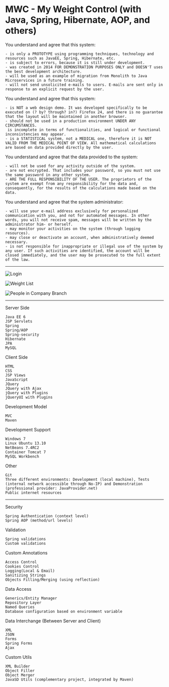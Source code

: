 # MWC - My Weight Control (with Java, Spring, Hibernate, AOP, and others)



You understand and agree that this system:

    - is only a PROTOTYPE using programming techniques, technology and resources such as JavaEE, Spring, Hibernate, etc.
    - is subject to errors, because it is still under development.
    - was created in 2014 FOR DEMONSTRATION PURPOSES ONLY and DOESN'T uses the best development architecture.
    - will be used as an example of migration from Monolith to Java Microservices in a future training.
    - will not send unsolicited e-mails to users. E-mails are sent only in response to an explicit request by the user.

You understand and agree that this system:

    - is NOT a web design demo. It was developed specifically to be executed on (? by? through? in?) Firefox 24, and there is no guarantee that the layout will be maintained in another browser.
    - should not be used in a production environment UNDER ANY CIRCUMSTANCES.
     is incomplete in terms of functionalities, and logical or functional inconsistencies may appear.
    - is a STATISTICAL system, not a MEDICAL one, therefore it is NOT VALID FROM THE MEDICAL POINT OF VIEW. All mathematical calculations are based on data provided directly by the user.

You understand and agree that the data provided to the system:

    - will not be used for any activity outside of the system.
    - are not encrypted. That includes your password, so you must not use the same password in any other system.
    - ARE THE FULL RESPONSIBILITY OF THE USER. The proprietors of the system are exempt from any responsibility for the data and, consequently, for the results of the calculations made based on the data.

You understand and agree that the system administrator:

    - will use your e-mail address exclusively for personalized communication with you, and not for automated messages. In other words, you will not receive spam, messages will be written by the administrator him- or herself.
    - may monitor your activities on the system (through logging resources).
    - may close or deactivate an account, when administratively deemed necessary.
    - is not responsible for inappropriate or illegal use of the system by any user. If such activities are identified, the account will be closed immediately, and the user may be prosecuted to the full extent of the law.



***

![Login](/screenshot/mwc-login.jpg)

![Weight List](https://github.com/almir-campos/mwc-spring-hibernate/blob/master/screenshot/mwc-series-detais.jpg)

![People in Company Branch](https://github.com/almir-campos/mwc-spring-hibernate/blob/master/screenshot/mwc-list-people-in-branch.jpg)

***

Server Side

    Java EE 6
    JSP Servlets
    Spring
    Spring/AOP
    Spring-security
    Hibernate
    JPA
    MySQL

Client Side

    HTML
    CSS
    JSP Views
    JavaScript
    JQuery
    JQuery with Ajax
    jQuery with Plugins
    jQueryUI with Plugins

Development Model

    MVC
    Maven

Development Support

    Windows 7
    Linux Ubuntu 13.10
    NetBeans 7.4RC2
    Container Tomcat 7
    MySQL Workbench

Other

    Git
    Three different environments: Development (local machine), Tests (internal network accessible through No-IP) and Demonstration (professional provider: JavaProvider.net)
    Public internet resources 

***


Security

    Spring Authentication (context level)
    Spring AOP (method/url levels)

Validation

    Spring validations
    Custom validations

Custom Annotations

    Access Control
    Cookies Control
    Logging(Local & Email)
    Sanitizing Strings
    Objects Filling/Merging (using reflection)

Data Access

    Generics/Entity Manager
    Repository Layer
    Named Queries
    Database configuration based on environment variable

Data Interchange (Between Server and Client)

    XML
    JSON
    Forms
    Spring Forms
    Ajax

Custom Utils

    XML Builder
    Object Filler
    Object Merger
    JavaSD Utils (complementary project, integrated by Maven)


